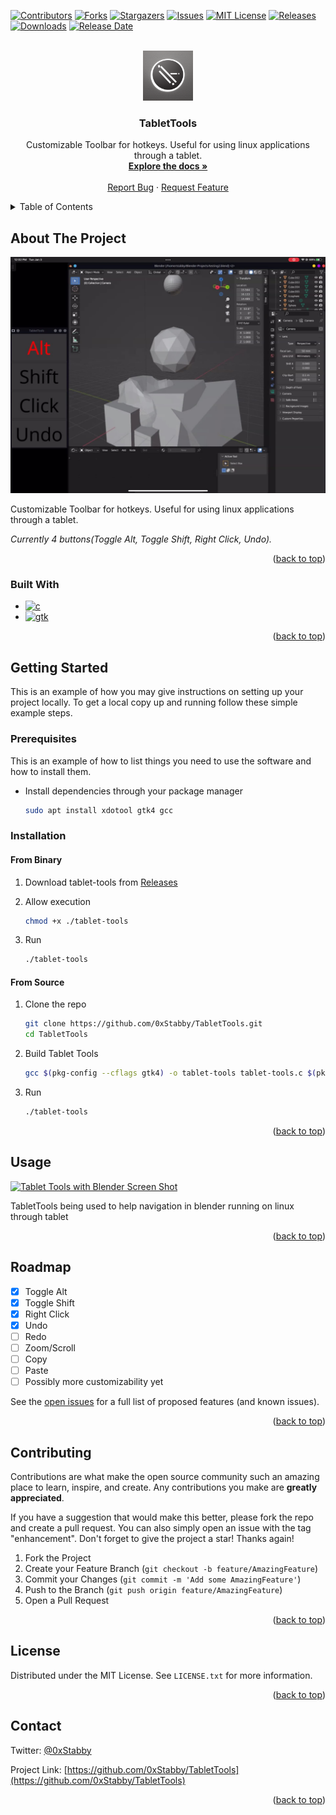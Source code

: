 <a name="readme-top"></a>
[![Contributors][contributors-shield]][contributors-url]
[![Forks][forks-shield]][forks-url]
[![Stargazers][stars-shield]][stars-url]
[![Issues][issues-shield]][issues-url]
[![MIT License][license-shield]][license-url]
[![Releases][releases-shield]][releases-url]
[![Downloads][downloads-shield]][downloads-url]
[![Release Date][release-date-shield]][release-date-url]

<!-- PROJECT LOGO -->
<br />
<div align="center">
  <a href="https://github.com/0xStabby/TabletTools">
    <img src="images/logo.png" alt="Logo" width="80" height="80">
  </a>

<h3 align="center">TabletTools</h3>

  <p align="center">
    Customizable Toolbar for hotkeys. Useful for using linux applications through a tablet.
    <br />
    <a href="https://github.com/0xStabby/TabletTools"><strong>Explore the docs »</strong></a>
    <br />
    <br />
    <a href="https://github.com/0xStabby/TabletTools/issues">Report Bug</a>
    ·
    <a href="https://github.com/0xStabby/TabletTools/issues">Request Feature</a>
  </p>
</div>



<!-- TABLE OF CONTENTS -->
<details>
  <summary>Table of Contents</summary>
  <ol>
    <li>
      <a href="#about-the-project">About The Project</a>
      <ul>
        <li><a href="#built-with">Built With</a></li>
      </ul>
    </li>
    <li>
      <a href="#getting-started">Getting Started</a>
      <ul>
        <li><a href="#prerequisites">Prerequisites</a></li>
        <li><a href="#installation">Installation</a></li>
      </ul>
    </li>
    <li><a href="#usage">Usage</a></li>
    <li><a href="#roadmap">Roadmap</a></li>
    <li><a href="#contributing">Contributing</a></li>
    <li><a href="#license">License</a></li>
    <li><a href="#contact">Contact</a></li>
    <!--<li><a href="#acknowledgments">Acknowledgments</a></li>-->
  </ol>
</details>



<!-- ABOUT THE PROJECT -->
## About The Project

[![Tablet Tools Screen Shot][product-screenshot]](https://github.com/0xStabby/TabletTools)

Customizable Toolbar for hotkeys. Useful for using linux applications through a tablet.

_Currently 4 buttons(Toggle Alt, Toggle Shift, Right Click, Undo)._

<p align="right">(<a href="#readme-top">back to top</a>)</p>



### Built With

* [![c][c]][c-url]
* [![gtk][gtk]][gtk-url]

<p align="right">(<a href="#readme-top">back to top</a>)</p>


<!-- GETTING STARTED -->
## Getting Started

This is an example of how you may give instructions on setting up your project locally.
To get a local copy up and running follow these simple example steps.

### Prerequisites

This is an example of how to list things you need to use the software and how to install them.
* Install dependencies through your package manager
  ```sh
  sudo apt install xdotool gtk4 gcc
  ```

### Installation

#### From Binary
1. Download tablet-tools from [Releases](https://github.com/0xStabby/TabletTools/releases)

2. Allow execution
   ```sh
   chmod +x ./tablet-tools
   ```

3. Run
   ```sh
   ./tablet-tools
   ```

#### From Source
1. Clone the repo
   ```sh
   git clone https://github.com/0xStabby/TabletTools.git
   cd TabletTools
   ```
2. Build Tablet Tools
   ```sh
   gcc $(pkg-config --cflags gtk4) -o tablet-tools tablet-tools.c $(pkg-config --libs gtk4)

   ```
3. Run 
   ```sh
   ./tablet-tools
   ```

<p align="right">(<a href="#readme-top">back to top</a>)</p>



<!-- USAGE EXAMPLES -->
## Usage

[![Tablet Tools with Blender Screen Shot][blender-gif]](https://github.com/0xStabby/TabletTools)

TabletTools being used to help navigation in blender running on linux through tablet

<p align="right">(<a href="#readme-top">back to top</a>)</p>



<!-- ROADMAP -->
## Roadmap

- [x] Toggle Alt
- [x] Toggle Shift
- [x] Right Click
- [x] Undo
- [ ] Redo
- [ ] Zoom/Scroll
- [ ] Copy
- [ ] Paste
- [ ] Possibly more customizability yet

See the [open issues](https://github.com/0xStabby/TabletTools/issues) for a full list of proposed features (and known issues).

<p align="right">(<a href="#readme-top">back to top</a>)</p>



<!-- CONTRIBUTING -->
## Contributing

Contributions are what make the open source community such an amazing place to learn, inspire, and create. Any contributions you make are **greatly appreciated**.

If you have a suggestion that would make this better, please fork the repo and create a pull request. You can also simply open an issue with the tag "enhancement".
Don't forget to give the project a star! Thanks again!

1. Fork the Project
2. Create your Feature Branch (`git checkout -b feature/AmazingFeature`)
3. Commit your Changes (`git commit -m 'Add some AmazingFeature'`)
4. Push to the Branch (`git push origin feature/AmazingFeature`)
5. Open a Pull Request

<p align="right">(<a href="#readme-top">back to top</a>)</p>



<!-- LICENSE -->
## License

Distributed under the MIT License. See `LICENSE.txt` for more information.

<p align="right">(<a href="#readme-top">back to top</a>)</p>



<!-- CONTACT -->
## Contact

Twitter: [@0xStabby](https://twitter.com/0xStabby)

Project Link: [https://github.com/0xStabby/TabletTools](https://github.com/0xStabby/TabletTools)

<p align="right">(<a href="#readme-top">back to top</a>)</p>



<!-- ACKNOWLEDGMENTS -->
<!--
## Acknowledgments

* [Something could go here]()

<p align="right">(<a href="#readme-top">back to top</a>)</p>
-->



<!-- MARKDOWN LINKS & IMAGES -->
<!-- https://www.markdownguide.org/basic-syntax/#reference-style-links -->
[releases-shield]: https://img.shields.io/github/v/release/0xStabby/TabletTools?style=for-the-badge
[releases-url]: https://github.com/0xStabby/TabletTools/releases
[downloads-shield]: https://img.shields.io/github/downloads/0xStabby/TabletTools/total?style=for-the-badge
[downloads-url]: https://github.com/0xStabby/TabletTools/releases
[release-date-shield]: https://img.shields.io/github/release-date/0xStabby/TabletTools?style=for-the-badge
[release-date-url]: https://github.com/0xStabby/TabletTools/releases
[contributors-shield]: https://img.shields.io/github/contributors/0xStabby/TabletTools.svg?style=for-the-badge
[contributors-url]: https://github.com/0xStabby/TabletTools/graphs/contributors
[forks-shield]: https://img.shields.io/github/forks/0xStabby/TabletTools.svg?style=for-the-badge
[forks-url]: https://github.com/0xStabby/TabletTools/network/members
[stars-shield]: https://img.shields.io/github/stars/0xStabby/TabletTools.svg?style=for-the-badge
[stars-url]: https://github.com/0xStabby/TabletTools/stargazers
[issues-shield]: https://img.shields.io/github/issues/0xStabby/TabletTools.svg?style=for-the-badge
[issues-url]: https://github.com/0xStabby/TabletTools/issues
[license-shield]: https://img.shields.io/github/license/0xStabby/TabletTools.svg?style=for-the-badge
[license-url]: https://github.com/0xStabby/TabletTools/blob/master/LICENSE.txt
[product-screenshot]: images/TabletTools-with-Blender.jpeg
[blender-gif]: images/TabletTools-with-Blender_Quality.gif
[c-url]: https://www.cprogramming.com/
[c]: https://img.shields.io/static/v1?style=for-the-badge&message=C&color=222222&logo=C&logoColor=A8B9CC&label=
[gtk-url]: https://www.gtk.org/
[gtk]: https://img.shields.io/static/v1?style=for-the-badge&message=GTK&color=222222&logo=GTK&logoColor=7FE719&label=
